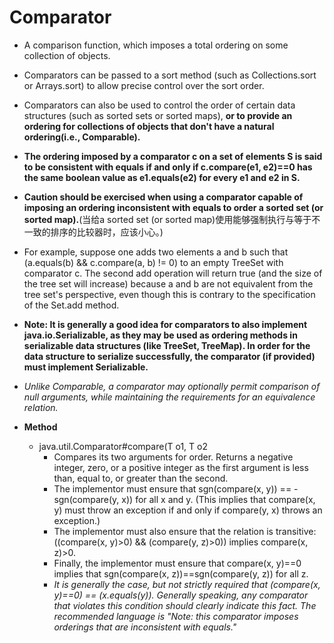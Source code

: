 # Comparator

- A comparison function, which imposes a total ordering on some collection of objects.

- Comparators can be passed to a sort method (such as Collections.sort or Arrays.sort) to allow precise control over the sort order.

- Comparators can also be used to control the order of certain data structures (such as sorted sets or sorted maps), **or to provide an ordering for collections of objects that don't have a natural ordering(i.e., Comparable).**

- **The ordering imposed by a comparator c on a set of elements S is said to be consistent with equals if and only if c.compare(e1, e2)==0 has the same boolean value as e1.equals(e2) for every e1 and e2 in S.**

- **Caution should be exercised when using a comparator capable of imposing an ordering inconsistent with equals to order a sorted set (or sorted map).**(当给a sorted set (or sorted map)使用能够强制执行与等于不一致的排序的比较器时，应该小心。)

- For example, suppose one adds two elements a and b such that (a.equals(b) && c.compare(a, b) != 0) to an empty TreeSet with comparator c. The second add operation will return true (and the size of the tree set will increase) because a and b are not equivalent from the tree set's perspective, even though this is contrary to the specification of the Set.add method.

- **Note: It is generally a good idea for comparators to also implement java.io.Serializable, as they may be used as ordering methods in serializable data structures (like TreeSet, TreeMap). In order for the data structure to serialize successfully, the comparator (if provided) must implement Serializable.**

- *Unlike Comparable, a comparator may optionally permit comparison of null arguments, while maintaining the requirements for an equivalence relation.*

- **Method**
    - java.util.Comparator#compare(T o1, T o2
        - Compares its two arguments for order. Returns a negative integer, zero, or a positive integer as the first argument is less than, equal to, or greater than the second.
        - The implementor must ensure that sgn(compare(x, y)) == -sgn(compare(y, x)) for all x and y. (This implies that compare(x, y) must throw an exception if and only if compare(y, x) throws an exception.)
        - The implementor must also ensure that the relation is transitive: ((compare(x, y)>0) && (compare(y, z)>0)) implies compare(x, z)>0.
        - Finally, the implementor must ensure that compare(x, y)==0 implies that sgn(compare(x, z))==sgn(compare(y, z)) for all z.
        - *It is generally the case, but not strictly required that (compare(x, y)==0) == (x.equals(y)). Generally speaking, any comparator that violates this condition should clearly indicate this fact. The recommended language is "Note: this comparator imposes orderings that are inconsistent with equals."*

          

       
       

        
        